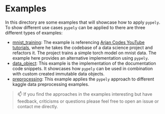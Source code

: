 # Examples
In this directory are some examples that will showcase how to apply `pypely`. To show different use cases `pypely` can be applied to there are three different types of examples:

* [mnist_training](./mnist_training/): The example is referencing [Arjan Codes YouTube tutorials](https://youtu.be/ka70COItN40), where he takes the codebase of a data science project and refactors it. The project trains a simple torch model on mnist data. The example here provides an alternative implementation using `pypely`. 
* [data_object](./data_objects/): This example is the implementation of the documentation code snippets. It showcases how `pypely` can be used in combination with custom created immutable data objects.
* [preprocessing](.preprocessing/): This example applies the `pypely` approach to different kaggle data preprocessing examples.


> :mailbox: If you find the approaches in the examples interesting but have feedback, criticisms or questions please feel free to open an issue or contact me directly. 

